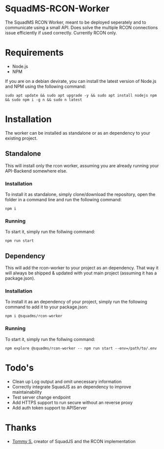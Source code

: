 # SquadMS-RCON-Worker
The SquadMS RCON Worker, meant to be deployed seperately and to communicate using a small API. 
Does solve the multiple RCON connections issue efficiently if used correctly. Currently RCON only.

# Requirements
- Node.js
- NPM

If you are on a debian devirate, you can install the latest version of Node.js and NPM using the following command:
```
sudo apt update && sudo apt upgrade -y && sudo apt install nodejs npm && sudo npm i -g n && sudo n latest
```

# Installation
The worker can be installed as standalone or as an dependency to your existing project.

## Standalone
This will install only the rcon worker, assuming you are already running your API-Backend somewhere else.

### Installation
To install it as standalone, simply clone/download the repository, open the folder in a command line and run 
the following command:
```
npm i
```

### Running
To start it, simply run the follwing command:
```
npm run start
```

## Dependency
This will add the rcon-worker to your project as an dependency. That way it will always be shipped & updated with yout main project (assuming it has a package.json).

### Installation
To install it as an dependency of your project, simply run the following command to add it to your package.json:
```
npm i @squadms/rcon-worker
```

### Running
To start it, simply run the follwing command:
```
npm explore @squadms/rcon-worker -- npm run start --env=/path/to/.env
```

# Todo's
- Clean up Log output and omit unecessary information
- Correctly integrate SquadJS as an dependency to improve maintainability
- Test server change endpoint
- Add HTTPS support to run secure without an reverse proxy
- Add auth token support to APIServer

# Thanks
- [Tommy S.](https://github.com/Thomas-Smyth) creator of SquadJS and the RCON implementation
